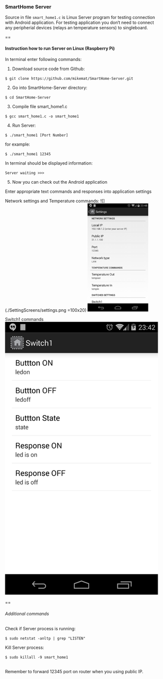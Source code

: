 ### SmartHome Server

Source in file `smart_home1.c` is Linux Server program for testing connection with Android application. For testing application you don‘t need to connect any peripherial devices (relays an temperature sensors) to singleboard. 

==
#### Instruction how to run Server on Linux (Raspberry Pi)

In terminal enter following commands:

1. Download source code from Github:

 `$ git clone https://github.com/mikemat/SmartHome-Server.git`

2.  Go into SmartHome-Server directory:

 `$ cd SmartHome-Server`

3. Compile file smart_home1.c 

  `$ gcc smart_home1.c -o smart_home1`

4. Run Server:

 `$ ./smart_home1 [Port Number]`
 
 for example:
 
 `$ ./smart_home1 12345`

 In terminal should be displayed information:

 `Server waiting >>>`

5. Now you can check out the Android application

 Enter appropriate text commands and responses into application settings

Network settings and Temperature commands:
![](./SettingScreens/settings.png =100x20)
<img src="https://raw.githubusercontent.com/mikemat/SmartHome-Server/eda8d43080a7dfa88ecf49c76bb09dcddf951e93/SettingScreens/settings.png" alt="Drawing" style="width: 200px;"/>

Switch1 commands
![](https://github.com/mikemat/SmartHome-Server/blob/master/SettingScreens/switch1.png)

==
###### Additional commands


Check if Server process is running: 

`$ sudo netstat -anltp | grep "LISTEN"`

Kill Server process:

`$ sudo killall -9 smart_home1`

<br>
Remember to forward 12345 port on router when you using public IP.

